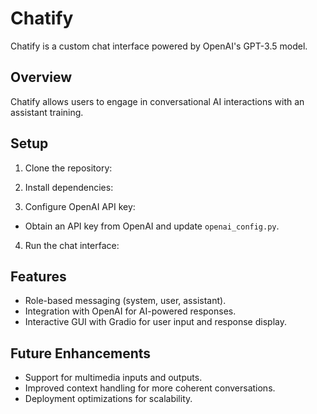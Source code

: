 # Chatify

Chatify is a custom chat interface powered by OpenAI's GPT-3.5 model.

## Overview

Chatify allows users to engage in conversational AI interactions with an assistant training.

## Setup

1. Clone the repository:

2. Install dependencies:

3. Configure OpenAI API key:
- Obtain an API key from OpenAI and update `openai_config.py`.

4. Run the chat interface:

## Features

- Role-based messaging (system, user, assistant).
- Integration with OpenAI for AI-powered responses.
- Interactive GUI with Gradio for user input and response display.

## Future Enhancements

- Support for multimedia inputs and outputs.
- Improved context handling for more coherent conversations.
- Deployment optimizations for scalability.

